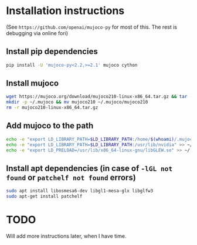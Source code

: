 # Installation instructions
(See `https://github.com/openai/mujoco-py` for most of this. The rest is debugging via online fori)
## Install pip dependencies
```bash
pip install -U 'mujoco-py<2.2,>=2.1' mujoco cython
```

## Install mujoco
```bash
wget https://mujoco.org/download/mujoco210-linux-x86_64.tar.gz && tar -xvzf mujoco210-linux-x86_64.tar.gz
mkdir -p ~/.mujoco && mv mujoco210 ~/.mujoco/mujoco210
rm -r mujoco210-linux-x86_64.tar.gz
```

## Add mujoco to the path
```bash
echo -e "export LD_LIBRARY_PATH=$LD_LIBRARY_PATH:/home/$(whoami)/.mujoco/mujoco210/bin" >> ~/.bashrc
echo -e "export LD_LIBRARY_PATH=$LD_LIBRARY_PATH:/usr/lib/nvidia" >> ~/.bashrc
echo -e "export LD_PRELOAD=/usr/lib/x86_64-linux-gnu/libGLEW.so" >> ~/.bashrc
```

## Install apt dependencies (in case of `-lGL not found` or `patchelf not found` errors)
```bash
sudo apt install libosmesa6-dev libgl1-mesa-glx libglfw3
sudo apt-get install patchelf
```

# TODO
Will add more instructions later, when I have time.
